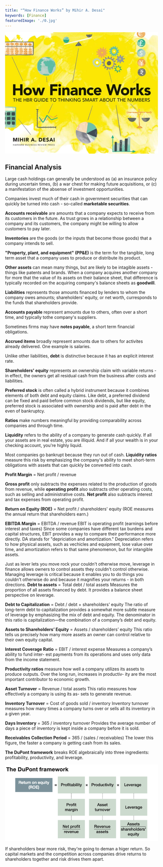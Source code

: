```yaml
---
title: "“How Finance Works” by Mihir A. Desai"
keywords: [Finance]
featuredImage: './0.jpg'
---
```


![](./0.jpg)

## Financial Analysis

Large cash holdings can generally be understood as (a) an insurance policy during uncertain times, (b) a war chest for making future acquisitions, or (c) a manifestation of the absense of investment opportunities.

Companies invest much of their cash in government securities that can quickly be turned into cash - so-called **marketable securities**.

**Accounts receivable** are amounts that a company expects to receive from its customers in the future. As trust grows in a relationship between a company and its customers, the company might be willing to allow customers to pay later.

**Inventories** are the goods (or the inputs that become those goods) that a company intends to sell.

**"Property, plant, and equipment" (PP&E)** is the term for the tangible, long term asset that a company uses to produce or distribute its product.

**Other assets** can mean many things, but are likely to be intagible assets - things like patents and brands. When a company acquires another company for more that the value of its assets on their balance sheet, that difference is typically recorded on the acquiring company's balance sheets as **goodwill**.

**Liabilities** represents those amounts financed by lenders to whom the company owes amounts; shareholders' equity, or net worth, curresponds to the funds that shareholders provide.

**Accounts payable** represent amounts due to others, often over a short time, and typically tothe company's suppliers.

Sometimes firms may have **notes payable**, a short term financial obligations.

**Accrued items** broadly represent amounts due to others for activites already delivered. One example is salaries.

Unlike other liabilities, **debt** is distinctive because it has an explicit interest rate.

**Shareholders' equity** represents an ownership claim with variable returns - in effect, the owners get all residual cash from the business after costs and liabilities.

**Preferred stock** is often called a hybrid instrument because it combines elements of both debt and equity claims. Like debt, a preferred dividend can be fixed and paid before common stock dividends, but like equity, preferred stock is associated with ownership and is paid after debt in the even of bankruptcy.

**Ratios** make numbers meaningful by providing comparability across companies and through time.

**Liquidity** refers to the ability of a company to generate cash quickly. If all your assets are in real estate, you are illiquid. And if all your wealth is in your checking account, you're highly liquid.

Most companies go bankrupt because they run out of cash. **Liquidity ratios** measure this risk by emphasizing the company's ability to meet short-term obligations with assets that can quickly be converted into cash.

**Profit Margin** = Net profit / revenue

**Gross profit** only subtracts the expenses related to the production of goods from revenue, while **operating profit** also subtracts other operating costs, such as selling and administrative costs. **Net profit** also subtracts interest and tax expenses from operating profit.

**Return on Equity (ROE)** = Net profit / shareholders' equity
(ROE measures the annual return that shareholders earn.)

**EBITDA Margin** = EBITDA / revenue
EBIT is operating profit (earnings before interest and taxes)
Since some companies have different tax burdens and capital structures, EBIT provides a way to compare their performance more directly.
DA stands for "depriciation and amortization." Depreciation refers to how physical assets, such as vechicles and equipment, lose value over time, and amortization refers to that same phenomenon, but for intangible assets.

Just as lever lets you move rock your couldn't otherwise move, leverage in finance allows owners to control assets they couldn't control otherwise. Managing leverage is critical because it enables you to do things you couldn't otherwise do and because it magnifies your returns - in both directions.
**Debt to assets** = Total debt / total assets
Measures the proportion of all assets financed by debt. It provides a balance sheet perspective on leverage.

**Debt to Capitalization** = Debt / debt + shareholders’ equity
The ratio of long-term debt to capitalization provides a somewhat more subtle measure of leverage by emphasizing the mix of debt and equity. The denominator in this ratio is capitalization—the combination of a company’s debt and equity.

**Assets to Shareholders’ Equity** = Assets / shareholders’ equity
This ratio tells us precisely how many more assets an owner can control relative to their own equity capital.

**Interest Coverage Ratio** = EBIT / interest expense
Measures a company’s ability to fund inter- est payments from its operations and uses only data from the income statement.

**Productivity ratios** measure how well a company utilizes its assets to produce outputs. Over the long run, increases in productiv- ity are the most important contributor to economic growth.

**Asset Turnover** = Revenue / total assets
This ratio measures how effectively a company is using its as- sets to generate revenue.

**Inventory Turnover** = Cost of goods sold / inventory
Inventory turnover measures how many times a company turns over or sells all its inventory in a given year.

**Days Inventory** = 365 / inventory turnover
Provides the average number of days a piece of inventory is kept inside a company before it is sold.

**Receivables Collection Period** = 365 / (sales / receivables)
The lower this figure, the faster a company is getting cash from its sales.

**The DuPont framework** breaks ROE algebraically into three ingredients: profitability, productivity, and leverage.

![dupont.png](./dupont.png)

If shareholders bear more risk, they're going to deman a higer return. So capital markets and the competition across companies drive returns to shareholders together and risk drives them apart.